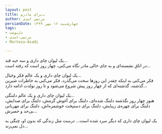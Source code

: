 ```yaml
---
layout: post
title: برای مادرم…
author: مرتضی اسدی
persianDate: چهارشنبه ۱۶ مهر ۱۳۹۹
tags:
- دلنوشت
- مرتضی-اسدی
- Morteza-Asadi

---
```


یک لیوان چای داری و سه حبه قند…\
در اتاق نشسته‌ای و به جای خالی مادر نگاه می‌کنی، چهار روز است که رفته است…


یک لیوان چای داری و یک عالم فکر و‌خیال…\
فکر می‌کنی به اینکه چقدر این روزها سخت می‌گذرد، فکر می‌کنی به خاطرات شیرین گذشته، گذشته‌ای که از چهار روز پیش شروع می‌شود و تا روز تولدت ادامه دارد…


یک لیوان چای داری و یک عالم دلتنگی…\
هنوز چهار روز نگذشته دلتنگ شده‌ای، دلتنگ برای آغوش گرمش، دلتنگ برای صدایش، دلتنگ برای چهره‌ی زیبایش، دلتنگ برای دستپخت خوشمزه‌اش، دلتنگ برای مهربانی بی‌حد و حصرش…


یک لیوان چای داری که دیگر سرد شده است… درست مثل زندگی که بدون او، چنگی به دل نمی‌زند…
